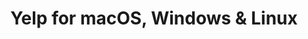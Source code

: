 ---
name: Yelp
url: 'https://www.yelp.com'
category: Travel
title: 'Yelp for macOS, Windows & Linux'
key: yelp

---